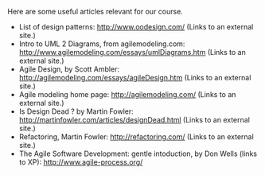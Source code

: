 Here are some useful articles relevant for our course.

* List of design patterns: http://www.oodesign.com/ (Links to an external site.)
* Intro to UML 2 Diagrams, from agilemodeling.com: http://www.agilemodeling.com/essays/umlDiagrams.htm (Links to an external site.)
* Agile Design, by Scott Ambler: http://agilemodeling.com/essays/agileDesign.htm (Links to an external site.)
* Agile modeling home page: http://agilemodeling.com/ (Links to an external site.)
* Is Design Dead ? by Martin Fowler: http://martinfowler.com/articles/designDead.html (Links to an external site.)
* Refactoring, Martin Fowler: http://refactoring.com/ (Links to an external site.)
* The Agile Software Development: gentle intoduction, by Don Wells (links to XP): http://www.agile-process.org/

